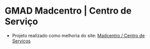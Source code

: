 # GMAD Madcentro | Centro de Serviço


* Projeto realizado como melhoria do site: [Madcentro / Centro de Serviços](https://www.madcentrodeservico.com.br/)
